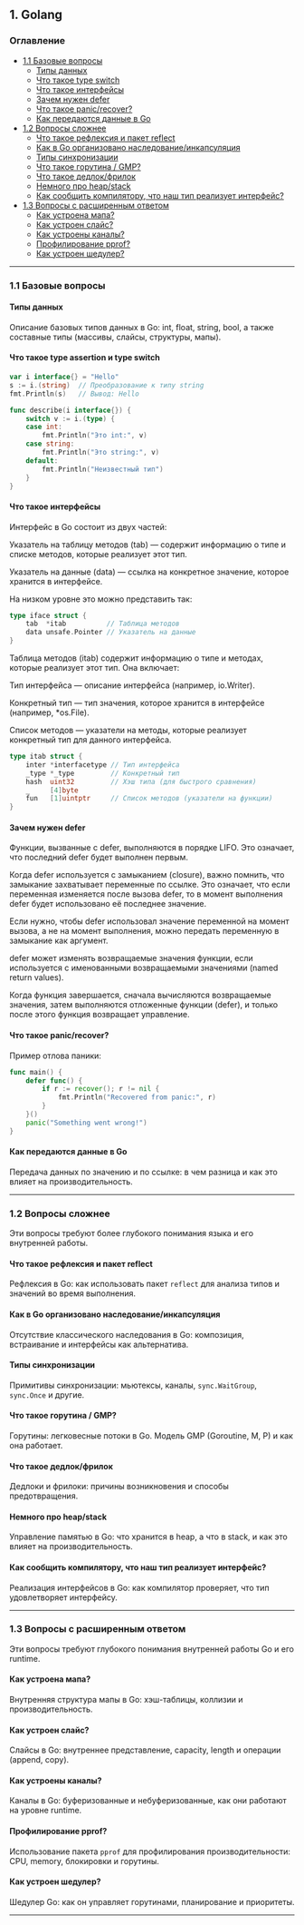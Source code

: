 ## 1. Golang

### Оглавление
- [1.1 Базовые вопросы](#11-базовые-вопросы)
  - [Типы данных](#типы-данных)
  - [Что такое type switch](#что-такое-type-switch)
  - [Что такое интерфейсы](#что-такое-интерфейсы)
  - [Зачем нужен defer](#зачем-нужен-defer)
  - [Что такое panic/recover?](#что-такое-panicrecover)
  - [Как передаются данные в Go](#как-передаются-данные-в-go)
- [1.2 Вопросы сложнее](#12-вопросы-сложнее)
  - [Что такое рефлексия и пакет reflect](#что-такое-рефлексия-и-пакет-reflect)
  - [Как в Go организовано наследование/инкапсуляция](#как-в-go-организовано-наследованиеинкапсуляция)
  - [Типы синхронизации](#типы-синхронизации)
  - [Что такое горутина / GMP?](#что-такое-горутина--gmp)
  - [Что такое дедлок/фрилок](#что-такое-дедлокфрилок)
  - [Немного про heap/stack](#немного-про-heapstack)
  - [Как сообщить компилятору, что наш тип реализует интерфейс?](#как-сообщить-компилятору-что-наш-тип-реализует-интерфейс)
- [1.3 Вопросы с расширенным ответом](#13-вопросы-с-расширенным-ответом)
  - [Как устроена мапа?](#как-устроена-мапа)
  - [Как устроен слайс?](#как-устроен-слайс)
  - [Как устроены каналы?](#как-устроены-каналы)
  - [Профилирование pprof?](#профилирование-pprof)
  - [Как устроен шедулер?](#как-устроен-шедулер)

---

### 1.1 Базовые вопросы

#### Типы данных
Описание базовых типов данных в Go: int, float, string, bool, а также составные типы (массивы, слайсы, структуры, мапы).

#### Что такое type assertion и type switch

```go
var i interface{} = "Hello"
s := i.(string)  // Преобразование к типу string
fmt.Println(s)   // Вывод: Hello
```

```go
func describe(i interface{}) {
    switch v := i.(type) {
    case int:
        fmt.Println("Это int:", v)
    case string:
        fmt.Println("Это string:", v)
    default:
        fmt.Println("Неизвестный тип")
    }
}
```

#### Что такое интерфейсы
Интерфейс в Go состоит из двух частей:

Указатель на таблицу методов (tab) — содержит информацию о типе и списке методов, которые реализует этот тип.

Указатель на данные (data) — ссылка на конкретное значение, которое хранится в интерфейсе.

На низком уровне это можно представить так:
```go
type iface struct {
    tab  *itab          // Таблица методов
    data unsafe.Pointer // Указатель на данные
}
```
Таблица методов (itab) содержит информацию о типе и методах, которые реализует этот тип. Она включает:

Тип интерфейса — описание интерфейса (например, io.Writer).

Конкретный тип — тип значения, которое хранится в интерфейсе (например, *os.File).

Список методов — указатели на методы, которые реализует конкретный тип для данного интерфейса.

```go
type itab struct {
    inter *interfacetype // Тип интерфейса
    _type *_type         // Конкретный тип
    hash  uint32         // Хэш типа (для быстрого сравнения)
    _     [4]byte
    fun   [1]uintptr     // Список методов (указатели на функции)
}
```

#### Зачем нужен defer
Функции, вызванные с defer, выполняются в порядке LIFO. Это означает, что последний defer будет выполнен первым.

Когда defer используется с замыканием (closure), важно помнить, что замыкание захватывает переменные по ссылке. Это означает, что если переменная изменяется после вызова defer, то в момент выполнения defer будет использовано её последнее значение.

Если нужно, чтобы defer использовал значение переменной на момент вызова, а не на момент выполнения, можно передать переменную в замыкание как аргумент.

defer может изменять возвращаемые значения функции, если используется с именованными возвращаемыми значениями (named return values).

Когда функция завершается, сначала вычисляются возвращаемые значения, затем выполняются отложенные функции (defer), и только после этого функция возвращает управление.


#### Что такое panic/recover?

Пример отлова паники: 
```go
func main() {
    defer func() {
        if r := recover(); r != nil {
            fmt.Println("Recovered from panic:", r)
        }
    }()
    panic("Something went wrong!")
}
```

#### Как передаются данные в Go
Передача данных по значению и по ссылке: в чем разница и как это влияет на производительность.

---

### 1.2 Вопросы сложнее
Эти вопросы требуют более глубокого понимания языка и его внутренней работы.

#### Что такое рефлексия и пакет reflect
Рефлексия в Go: как использовать пакет `reflect` для анализа типов и значений во время выполнения.

#### Как в Go организовано наследование/инкапсуляция
Отсутствие классического наследования в Go: композиция, встраивание и интерфейсы как альтернатива.

#### Типы синхронизации
Примитивы синхронизации: мьютексы, каналы, `sync.WaitGroup`, `sync.Once` и другие.

#### Что такое горутина / GMP?
Горутины: легковесные потоки в Go. Модель GMP (Goroutine, M, P) и как она работает.

#### Что такое дедлок/фрилок
Дедлоки и фрилоки: причины возникновения и способы предотвращения.

#### Немного про heap/stack
Управление памятью в Go: что хранится в heap, а что в stack, и как это влияет на производительность.

#### Как сообщить компилятору, что наш тип реализует интерфейс?
Реализация интерфейсов в Go: как компилятор проверяет, что тип удовлетворяет интерфейсу.

---

### 1.3 Вопросы с расширенным ответом
Эти вопросы требуют глубокого понимания внутренней работы Go и его runtime.

#### Как устроена мапа?
Внутренняя структура мапы в Go: хэш-таблицы, коллизии и производительность.

#### Как устроен слайс?
Слайсы в Go: внутреннее представление, capacity, length и операции (append, copy).

#### Как устроены каналы?
Каналы в Go: буферизованные и небуферизованные, как они работают на уровне runtime.

#### Профилирование pprof?
Использование пакета `pprof` для профилирования производительности: CPU, memory, блокировки и горутины.

#### Как устроен шедулер?
Шедулер Go: как он управляет горутинами, планирование и приоритеты.

---
